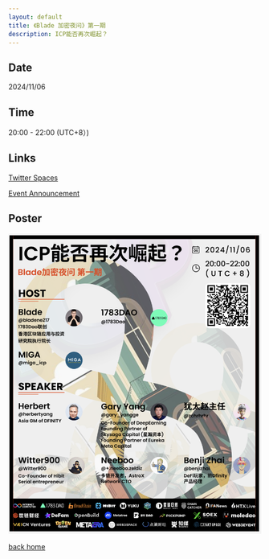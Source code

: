 ```yaml
---
layout: default
title: 《Blade 加密夜问》第一期
description: ICP能否再次崛起？
---
```


## Date

2024/11/06

## Time

20:00 - 22:00 (UTC+8）)

## Links

[Twitter Spaces](https://x.com/i/spaces/1jMJgBPdPvwGL)

[Event Announcement](https://x.com/miga_icp/status/1853375949775274161)

## Poster

![event poster](../../assets/img/20241106_1783_ep01_space.jpg)

[back home](../.././)